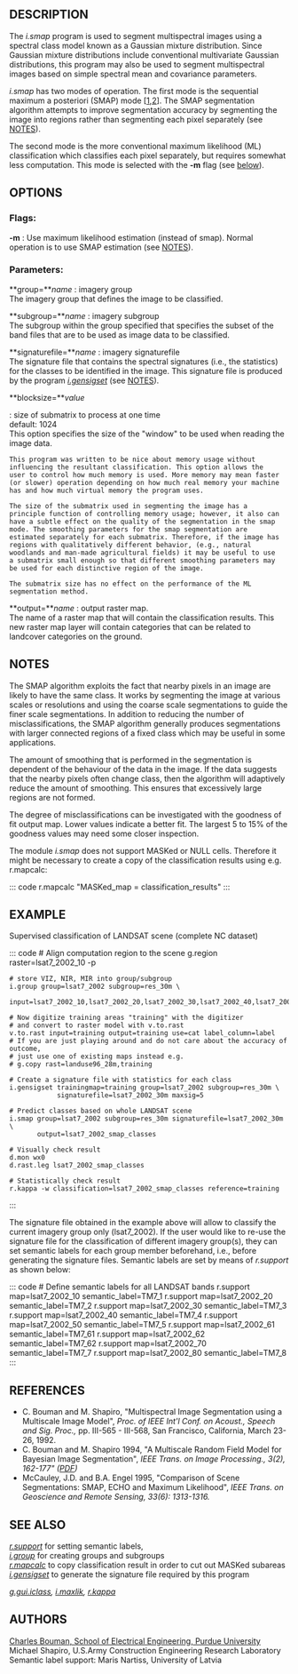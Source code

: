 ## DESCRIPTION

The *i.smap* program is used to segment multispectral images using a
spectral class model known as a Gaussian mixture distribution. Since
Gaussian mixture distributions include conventional multivariate
Gaussian distributions, this program may also be used to segment
multispectral images based on simple spectral mean and covariance
parameters.

*i.smap* has two modes of operation. The first mode is the sequential
maximum a posteriori (SMAP) mode \[[1](#ref1),[2](#ref2)\]. The SMAP
segmentation algorithm attempts to improve segmentation accuracy by
segmenting the image into regions rather than segmenting each pixel
separately (see [NOTES](#notes)).

The second mode is the more conventional maximum likelihood (ML)
classification which classifies each pixel separately, but requires
somewhat less computation. This mode is selected with the **-m** flag
(see [below](#mflag.html)).

## OPTIONS

### Flags:

**-m**
:   Use maximum likelihood estimation (instead of smap). Normal
    operation is to use SMAP estimation (see [NOTES](#notes)).

### Parameters:

**group=***name*
:   imagery group\
    The imagery group that defines the image to be classified.

**subgroup=***name*
:   imagery subgroup\
    The subgroup within the group specified that specifies the subset of
    the band files that are to be used as image data to be classified.

**signaturefile=***name*
:   imagery signaturefile\
    The signature file that contains the spectral signatures (i.e., the
    statistics) for the classes to be identified in the image. This
    signature file is produced by the program
    *[i.gensigset](i.gensigset.html)* (see [NOTES](#notes)).

**blocksize=***value*

:   size of submatrix to process at one time\
    default: 1024\
    This option specifies the size of the \"window\" to be used when
    reading the image data.

    This program was written to be nice about memory usage without
    influencing the resultant classification. This option allows the
    user to control how much memory is used. More memory may mean faster
    (or slower) operation depending on how much real memory your machine
    has and how much virtual memory the program uses.

    The size of the submatrix used in segmenting the image has a
    principle function of controlling memory usage; however, it also can
    have a subtle effect on the quality of the segmentation in the smap
    mode. The smoothing parameters for the smap segmentation are
    estimated separately for each submatrix. Therefore, if the image has
    regions with qualitatively different behavior, (e.g., natural
    woodlands and man-made agricultural fields) it may be useful to use
    a submatrix small enough so that different smoothing parameters may
    be used for each distinctive region of the image.

    The submatrix size has no effect on the performance of the ML
    segmentation method.

**output=***name*
:   output raster map.\
    The name of a raster map that will contain the classification
    results. This new raster map layer will contain categories that can
    be related to landcover categories on the ground.

## NOTES

The SMAP algorithm exploits the fact that nearby pixels in an image are
likely to have the same class. It works by segmenting the image at
various scales or resolutions and using the coarse scale segmentations
to guide the finer scale segmentations. In addition to reducing the
number of misclassifications, the SMAP algorithm generally produces
segmentations with larger connected regions of a fixed class which may
be useful in some applications.

The amount of smoothing that is performed in the segmentation is
dependent of the behaviour of the data in the image. If the data
suggests that the nearby pixels often change class, then the algorithm
will adaptively reduce the amount of smoothing. This ensures that
excessively large regions are not formed.

The degree of misclassifications can be investigated with the goodness
of fit output map. Lower values indicate a better fit. The largest 5 to
15% of the goodness values may need some closer inspection.

The module *i.smap* does not support MASKed or NULL cells. Therefore it
might be necessary to create a copy of the classification results using
e.g. r.mapcalc:

::: code
    r.mapcalc "MASKed_map = classification_results"
:::

## EXAMPLE

Supervised classification of LANDSAT scene (complete NC dataset)

::: code
    # Align computation region to the scene
    g.region raster=lsat7_2002_10 -p

    # store VIZ, NIR, MIR into group/subgroup
    i.group group=lsat7_2002 subgroup=res_30m \
      input=lsat7_2002_10,lsat7_2002_20,lsat7_2002_30,lsat7_2002_40,lsat7_2002_50,lsat7_2002_70

    # Now digitize training areas "training" with the digitizer
    # and convert to raster model with v.to.rast
    v.to.rast input=training output=training use=cat label_column=label
    # If you are just playing around and do not care about the accuracy of outcome,
    # just use one of existing maps instead e.g.
    # g.copy rast=landuse96_28m,training

    # Create a signature file with statistics for each class
    i.gensigset trainingmap=training group=lsat7_2002 subgroup=res_30m \
                signaturefile=lsat7_2002_30m maxsig=5

    # Predict classes based on whole LANDSAT scene
    i.smap group=lsat7_2002 subgroup=res_30m signaturefile=lsat7_2002_30m \
           output=lsat7_2002_smap_classes

    # Visually check result
    d.mon wx0
    d.rast.leg lsat7_2002_smap_classes

    # Statistically check result
    r.kappa -w classification=lsat7_2002_smap_classes reference=training
:::

The signature file obtained in the example above will allow to classify
the current imagery group only (lsat7_2002). If the user would like to
re-use the signature file for the classification of different imagery
group(s), they can set semantic labels for each group member beforehand,
i.e., before generating the signature files. Semantic labels are set by
means of *r.support* as shown below:

::: code
    # Define semantic labels for all LANDSAT bands
    r.support map=lsat7_2002_10 semantic_label=TM7_1
    r.support map=lsat7_2002_20 semantic_label=TM7_2
    r.support map=lsat7_2002_30 semantic_label=TM7_3
    r.support map=lsat7_2002_40 semantic_label=TM7_4
    r.support map=lsat7_2002_50 semantic_label=TM7_5
    r.support map=lsat7_2002_61 semantic_label=TM7_61
    r.support map=lsat7_2002_62 semantic_label=TM7_62
    r.support map=lsat7_2002_70 semantic_label=TM7_7
    r.support map=lsat7_2002_80 semantic_label=TM7_8
:::

## REFERENCES

-   C. Bouman and M. Shapiro, \"Multispectral Image Segmentation using a
    Multiscale Image Model\", *Proc. of IEEE Int\'l Conf. on Acoust.,
    Speech and Sig. Proc.,* pp. III-565 - III-568, San Francisco,
    California, March 23-26, 1992.
-   C. Bouman and M. Shapiro 1994, \"A Multiscale Random Field Model for
    Bayesian Image Segmentation\", *IEEE Trans. on Image Processing.,
    3(2), 162-177\"
    ([PDF](http://dynamo.ecn.purdue.edu/~bouman/publications/pdf/ip2.pdf))*
-   McCauley, J.D. and B.A. Engel 1995, \"Comparison of Scene
    Segmentations: SMAP, ECHO and Maximum Likelihood\", *IEEE Trans. on
    Geoscience and Remote Sensing, 33(6): 1313-1316.*

## SEE ALSO

*[r.support](r.support.html)* for setting semantic labels,\
*[i.group](i.group.html)* for creating groups and subgroups\
*[r.mapcalc](r.mapcalc.html)* to copy classification result in order to
cut out MASKed subareas\
*[i.gensigset](i.gensigset.html)* to generate the signature file
required by this program

*[g.gui.iclass](g.gui.iclass.html), [i.maxlik](i.maxlik.html),
[r.kappa](r.kappa.html)*

## AUTHORS

[Charles Bouman, School of Electrical Engineering, Purdue
University](https://engineering.purdue.edu/~bouman/software/segmentation/)\
Michael Shapiro, U.S.Army Construction Engineering Research Laboratory\
Semantic label support: Maris Nartiss, University of Latvia
